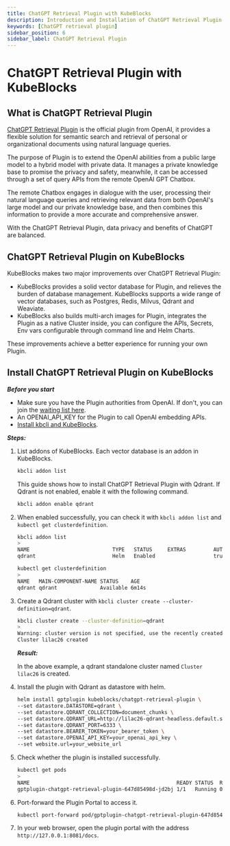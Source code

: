 ```yaml
---
title: ChatGPT Retrieval Plugin with KubeBlocks
description: Introduction and Installation of ChatGPT Retrieval Plugin on KubeBlocks
keywords: [ChatGPT retrieval plugin]
sidebar_position: 6
sidebar_label: ChatGPT Retrieval Plugin
---
```


# ChatGPT Retrieval Plugin with KubeBlocks

## What is ChatGPT Retrieval Plugin

[ChatGPT Retrieval Plugin](https://github.com/openai/chatgpt-retrieval-plugin) is the official plugin from OpenAI, it provides a flexible solution for semantic search and retrieval of personal or organizational documents using natural language queries.

The purpose of Plugin is to extend the OpenAI abilities from a public large model to a hybrid model with private data. It manages a private knowledge base to promise the privacy and safety, meanwhile, it can be accessed through a set of query APIs from the remote OpenAI GPT Chatbox.

The remote Chatbox engages in dialogue with the user, processing their natural language queries and retrieving relevant data from both OpenAI's large model and our private knowledge base, and then combines this information to provide a more accurate and comprehensive answer.

With the ChatGPT Retrieval Plugin, data privacy and benefits of ChatGPT are balanced.

## ChatGPT Retrieval Plugin on KubeBlocks

KubeBlocks makes two major improvements over ChatGPT Retrieval Plugin:

- KubeBlocks provides a solid vector database for Plugin, and relieves the burden of database management. KubeBlocks supports a wide range of vector databases, such as Postgres, Redis, Milvus, Qdrant and Weaviate.
- KubeBlocks also builds multi-arch images for Plugin, integrates the Plugin as a native Cluster inside, you can configure the APIs, Secrets, Env vars configurable through command line and Helm Charts.

These improvements achieve a better experience for running your own Plugin.

## Install ChatGPT Retrieval Plugin on KubeBlocks

***Before you start***

- Make sure you have the Plugin authorities from OpenAI. If don't, you can join the [waiting list here](https://openai.com/waitlist/plugins).
- An OPENAI_API_KEY for the Plugin to call OpenAI embedding APIs.
- [Install kbcli and KubeBlocks](./../installation/install-and-uninstall-kbcli-and-kubeblocks.md).

***Steps:***

1. List addons of KubeBlocks. Each vector database is an addon in KubeBlocks.

   ```bash
   kbcli addon list 
   ```

   This guide shows how to install ChatGPT Retrieval Plugin with Qdrant. If Qdrant is not enabled, enable it with the following command.

   ```bash
   kbcli addon enable qdrant 
   ```

2. When enabled successfully, you can check it with `kbcli addon list` and `kubectl get clusterdefinition`.

   ```bash
   kbcli addon list 
   >
   NAME                           TYPE   STATUS     EXTRAS         AUTO-INSTALL   AUTO-INSTALLABLE-SELECTOR
   qdrant                         Helm   Enabled                   true
   ```

   ```bash
   kubectl get clusterdefinition
   >
   NAME   MAIN-COMPONENT-NAME STATUS    AGE
   qdrant qdrant              Available 6m14s
   ```

3. Create a Qdrant cluster with `kbcli cluster create --cluster-definition=qdrant`.

   ```bash
   kbcli cluster create --cluster-definition=qdrant
   >
   Warning: cluster version is not specified, use the recently created ClusterVersion qdrant-1.1.0
   Cluster lilac26 created
   ```

   ***Result:***

   In the above example, a qdrant standalone cluster named `Cluster lilac26` is created.

4. Install the plugin with Qdrant as datastore with helm.

   ```bash
   helm install gptplugin kubeblocks/chatgpt-retrieval-plugin \
   --set datastore.DATASTORE=qdrant \
   --set datastore.QDRANT_COLLECTION=document_chunks \
   --set datastore.QDRANT_URL=http://lilac26-qdrant-headless.default.svc.cluster.local \
   --set datastore.QDRANT_PORT=6333 \
   --set datastore.BEARER_TOKEN=your_bearer_token \
   --set datastore.OPENAI_API_KEY=your_openai_api_key \
   --set website.url=your_website_url
   ```

5. Check whether the plugin is installed successfully.

   ```bash
   kubectl get pods
   >
   NAME                                                READY STATUS  RESTARTS AGE
   gptplugin-chatgpt-retrieval-plugin-647d85498d-jd2bj 1/1   Running 0        10m
   ```

6. Port-forward the Plugin Portal to access it.

   ```bash
   kubectl port-forward pod/gptplugin-chatgpt-retrieval-plugin-647d85498d-jd2bj 8081:8080
   ```

7. In your web browser, open the plugin portal with the address `http://127.0.0.1:8081/docs`.
